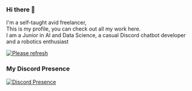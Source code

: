### Hi there 👋
I'm a self-taught avid freelancer,<br>
This is my profile, you can check out all my work here.<br>
I am a Junior in AI and Data Science, a casual Discord chatbot developer and a robotics enthusiast<br>

<a href="https://github.com/anuraghazra/github-readme-stats"><img align="center" src="http://github-readme-stats-mcuxdaredevils-projects.vercel.app/api/top-langs/?username=MCUxDaredevil&layout=compact&theme=github_dark&exclude_repo=github-readme-stats,MCUxDaredevil.github.io,Models" alt="Please refresh"/></a>


### My Discord Presence
[![Discord Presence](https://lanyard.cnrad.dev/api/561431845644926976)](https://discord.com/users/561431845644926976)

